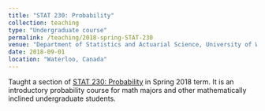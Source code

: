 ```yaml
---
title: "STAT 230: Probability"
collection: teaching
type: "Undergraduate course"
permalink: /teaching/2018-spring-STAT-230
venue: "Department of Statistics and Actuarial Science, University of Waterloo"
date: 2018-09-01
location: "Waterloo, Canada"
---
```


Taught a section of [STAT 230: Probability](https://uwflow.com/course/stat230) in Spring 2018 term.
It is an introductory probability course for math majors and other mathematically inclined undergraduate students.
